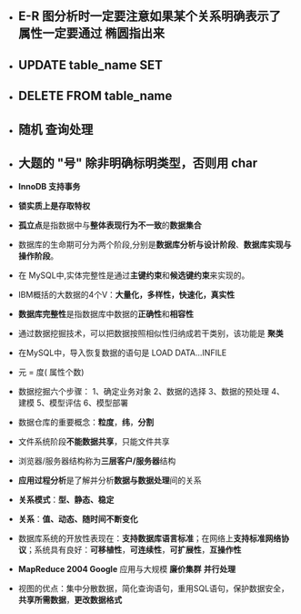 * ## **E-R 图分析时一定要注意如果某个关系明确表示了属性一定要通过 椭圆指出来**

* ## UPDATE table_name SET 

* ## DELETE  FROM table_name

* ## 随机   **查询处理**

* ## 大题的 **"号"** 除非明确标明类型，否则用 **char**

* **InnoDB  支持事务**

* **锁实质上是存取特权**

* **孤立点**是指数据中与**整体表现行为不一致**的**数据集合**

* 数据库的生命期可分为两个阶段,分别是**数据库分析与设计阶段**、**数据库实现与操作阶段**。

* 在 MySQL中,实体完整性是通过**主键约束**和**候选键约束**来实现的。

* IBM概括的大数据的4个V：**大量化，多样性，快速化，真实性** 

* **数据库完整性**是指数据库中数据的**正确性**和**相容性**

* 通过数据挖掘技术，可以把数据按照相似性归纳成若干类别，该功能是 **聚类**

* 在MySQL中，导入恢复数据的语句是 LOAD DATA...INFILE

* 元 = 度( 属性个数)

* 数据挖掘六个步骤：
  1、确定业务对象
  2、数据的选择
  3、数据的预处理
  4、建模
  5、模型评估
  6、模型部署

* 数据仓库的重要概念：**粒度**，**纬**，**分割**

* 文件系统阶段**不能数据共享**，只能文件共享

* 浏览器/服务器结构称为**三层客户/服务器**结构

* **应用过程分析**是了解并分析**数据与数据处理**间的关系

* **关系模式**：**型、静态、稳定**

* **关系**：**值、动态、随时间不断变化**

* 数据库系统的开放性表现在：**支持数据库语言标准**；在网络上**支持标准网络协议**；系统具有良好：**可移植性**，**可连续性**，**可扩展性**，**互操作性**

* **MapReduce 2004 Google** 应用与大规模 **廉价集群** **并行处理**

* 视图的优点：集中分散数据，简化查询语句，重用SQL语句，保护数据安全，**共享所需数据**，**更改数据格式**